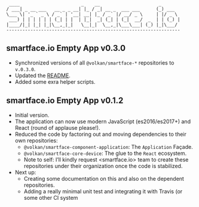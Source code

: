 ```
 ____                       _    __                      _
/ ___| _ __ ___   __ _ _ __| |_ / _| __ _  ___ ___      (_) ___
\___ \| '_ ` _ \ / _` | '__| __| |_ / _` |/ __/ _ \     | |/ _ \
 ___) | | | | | | (_| | |  | |_|  _| (_| | (_|  __/  _  | | (_) |
|____/|_| |_| |_|\__,_|_|   \__|_|  \__,_|\___\___| (_) |_|\___/
-----------------------------------------------------------------
```

## smartface.io Empty App v0.3.0

* Synchronized versions of all `@volkan/smartface-*` repositories to `v.0.3.0`.
* Updated the [README](README.md).
* Added some exra helper scripts.

## smartface.io Empty App v0.1.2

* Initial version.
* The application can now use modern JavaScript (es2016/es2017+) and React (round of applause please!).
* Reduced the code by factoring out and moving dependencies to their own repositories:
    * `@volkan/smartface-component-application`: The `Application` Façade.
    * `@volkan/smartface-core-device`: The glue to the `React` ecosystem.
    * Note to self: I’ll kindly request <smartface.io> team to create these repositories under their organization once the code is stabilized.
* Next up:
    * Creating some documentation on this and also on the dependent repositories.
    * Adding a really minimal unit test and integrating it with Travis (or some other CI system